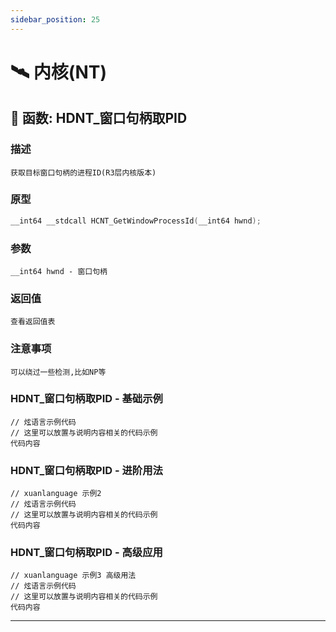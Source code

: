 ```yaml
---
sidebar_position: 25
---
```


# 🛰️ 内核(NT)
## 📌 函数: HDNT_窗口句柄取PID
### 描述
```
获取目标窗口句柄的进程ID(R3层内核版本)
```
### 原型
```cpp
__int64 __stdcall HCNT_GetWindowProcessId(__int64 hwnd);
```
### 参数
```
__int64 hwnd - 窗口句柄
```
### 返回值
```
查看返回值表
```
### 注意事项
```
可以绕过一些检测,比如NP等
```
### HDNT_窗口句柄取PID - 基础示例
```xuan
// 炫语言示例代码
// 这里可以放置与说明内容相关的代码示例
代码内容
```
### HDNT_窗口句柄取PID - 进阶用法
```xuan
// xuanlanguage 示例2
// 炫语言示例代码
// 这里可以放置与说明内容相关的代码示例
代码内容
```
### HDNT_窗口句柄取PID - 高级应用
```xuan
// xuanlanguage 示例3 高级用法
// 炫语言示例代码
// 这里可以放置与说明内容相关的代码示例
代码内容
```

---
